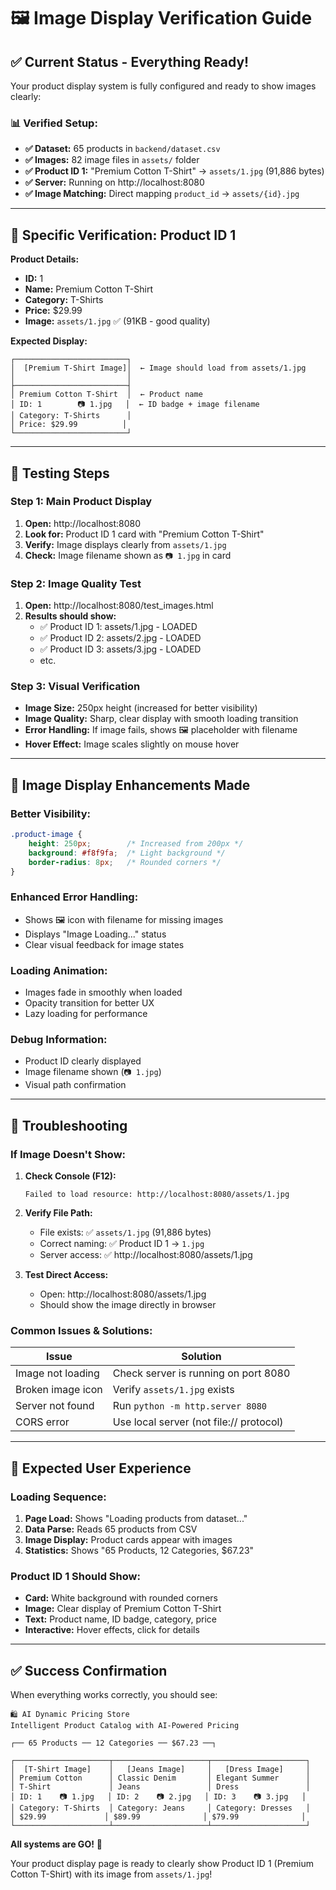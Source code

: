 # 🖼️ Image Display Verification Guide

## ✅ **Current Status - Everything Ready!**

Your product display system is fully configured and ready to show images clearly:

### **📊 Verified Setup:**
- **✅ Dataset:** 65 products in `backend/dataset.csv`
- **✅ Images:** 82 image files in `assets/` folder
- **✅ Product ID 1:** "Premium Cotton T-Shirt" → `assets/1.jpg` (91,886 bytes)
- **✅ Server:** Running on http://localhost:8080
- **✅ Image Matching:** Direct mapping `product_id` → `assets/{id}.jpg`

---

## 🎯 **Specific Verification: Product ID 1**

**Product Details:**
- **ID:** 1
- **Name:** Premium Cotton T-Shirt
- **Category:** T-Shirts  
- **Price:** $29.99
- **Image:** `assets/1.jpg` ✅ (91KB - good quality)

**Expected Display:**
```
┌─────────────────────────┐
│  [Premium T-Shirt Image]│  ← Image should load from assets/1.jpg
│                         │
├─────────────────────────┤
│ Premium Cotton T-Shirt  │  ← Product name
│ ID: 1        📷 1.jpg   │  ← ID badge + image filename
│ Category: T-Shirts      │
│ Price: $29.99          │
└─────────────────────────┘
```

---

## 🧪 **Testing Steps**

### **Step 1: Main Product Display**
1. **Open:** http://localhost:8080
2. **Look for:** Product ID 1 card with "Premium Cotton T-Shirt"
3. **Verify:** Image displays clearly from `assets/1.jpg`
4. **Check:** Image filename shown as `📷 1.jpg` in card

### **Step 2: Image Quality Test**
1. **Open:** http://localhost:8080/test_images.html
2. **Results should show:**
   - ✅ Product ID 1: assets/1.jpg - LOADED
   - ✅ Product ID 2: assets/2.jpg - LOADED
   - ✅ Product ID 3: assets/3.jpg - LOADED
   - etc.

### **Step 3: Visual Verification**
- **Image Size:** 250px height (increased for better visibility)
- **Image Quality:** Sharp, clear display with smooth loading transition
- **Error Handling:** If image fails, shows 🖼️ placeholder with filename
- **Hover Effect:** Image scales slightly on mouse hover

---

## 🎨 **Image Display Enhancements Made**

### **Better Visibility:**
```css
.product-image {
    height: 250px;        /* Increased from 200px */
    background: #f8f9fa;  /* Light background */
    border-radius: 8px;   /* Rounded corners */
}
```

### **Enhanced Error Handling:**
- Shows 🖼️ icon with filename for missing images
- Displays "Image Loading..." status
- Clear visual feedback for image states

### **Loading Animation:**
- Images fade in smoothly when loaded
- Opacity transition for better UX
- Lazy loading for performance

### **Debug Information:**
- Product ID clearly displayed
- Image filename shown (`📷 1.jpg`)
- Visual path confirmation

---

## 🔧 **Troubleshooting**

### **If Image Doesn't Show:**

1. **Check Console (F12):**
   ```
   Failed to load resource: http://localhost:8080/assets/1.jpg
   ```
   
2. **Verify File Path:**
   - File exists: ✅ `assets/1.jpg` (91,886 bytes)
   - Correct naming: ✅ Product ID 1 → `1.jpg`
   - Server access: ✅ http://localhost:8080/assets/1.jpg

3. **Test Direct Access:**
   - Open: http://localhost:8080/assets/1.jpg
   - Should show the image directly in browser

### **Common Issues & Solutions:**

| Issue | Solution |
|-------|----------|
| Image not loading | Check server is running on port 8080 |
| Broken image icon | Verify `assets/1.jpg` exists |
| Server not found | Run `python -m http.server 8080` |
| CORS error | Use local server (not file:// protocol) |

---

## 📱 **Expected User Experience**

### **Loading Sequence:**
1. **Page Load:** Shows "Loading products from dataset..." 
2. **Data Parse:** Reads 65 products from CSV
3. **Image Display:** Product cards appear with images
4. **Statistics:** Shows "65 Products, 12 Categories, $67.23"

### **Product ID 1 Should Show:**
- **Card:** White background with rounded corners
- **Image:** Clear display of Premium Cotton T-Shirt
- **Text:** Product name, ID badge, category, price
- **Interactive:** Hover effects, click for details

---

## ✅ **Success Confirmation**

When everything works correctly, you should see:

```
🛍️ AI Dynamic Pricing Store
Intelligent Product Catalog with AI-Powered Pricing

┌── 65 Products ── 12 Categories ── $67.23 ──┐

┌─────────────────────┬─────────────────────┬─────────────────────┐
│  [T-Shirt Image]    │   [Jeans Image]     │   [Dress Image]     │
│ Premium Cotton      │ Classic Denim       │ Elegant Summer      │
│ T-Shirt             │ Jeans               │ Dress               │
│ ID: 1    📷 1.jpg   │ ID: 2    📷 2.jpg   │ ID: 3    📷 3.jpg   │
│ Category: T-Shirts  │ Category: Jeans     │ Category: Dresses   │
│ $29.99             │ $89.99              │ $79.99              │
└─────────────────────┴─────────────────────┴─────────────────────┘
```

**All systems are GO!** 🚀

Your product display page is ready to clearly show Product ID 1 (Premium Cotton T-Shirt) with its image from `assets/1.jpg`!